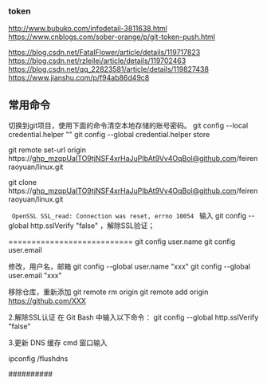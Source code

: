 ### token

http://www.bubuko.com/infodetail-3811638.html
https://www.cnblogs.com/sober-orange/p/git-token-push.html



https://blog.csdn.net/FatalFlower/article/details/119717823
https://blog.csdn.net/rzleilei/article/details/119702463
https://blog.csdn.net/qq_22823581/article/details/119827438
https://www.jianshu.com/p/f94ab86d49c8


## 常用命令
切换到git项目，使用下面的命令清空本地存储的账号密码。
git config --local credential.helper ""
git config --global credential.helper store



git remote set-url origin https://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@github.com/feirenraoyuan/linux.git

git clone https://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@github.com/feirenraoyuan/linux.git


<code> OpenSSL SSL_read: Connection was reset, errno 10054 </code>
输入 git config --global http.sslVerify "false" ，解除SSL验证；


===========================
git config user.name
git config user.email

修改，用户名，邮箱
git config --global user.name "xxx"
git config --global user.email "xxx"

移除仓库，重新添加
git remote rm origin
git remote add origin https://github.com/XXX

2.解除SSL认证
在 Git Bash 中输入以下命令：
git config --global http.sslVerify "false"

3.更新 DNS 缓存
cmd 窗口输入

ipconfig /flushdns





##########



